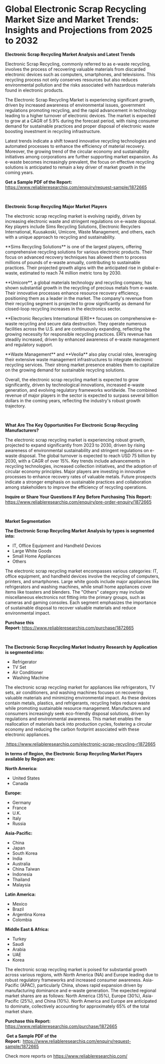 <p><h1>Global Electronic Scrap Recycling Market Size and Market Trends: Insights and Projections from 2025 to 2032</h1></p><p><strong>Electronic Scrap Recycling Market Analysis and Latest Trends</strong></p>
<p><p>Electronic Scrap Recycling, commonly referred to as e-waste recycling, involves the process of recovering valuable materials from discarded electronic devices such as computers, smartphones, and televisions. This recycling process not only conserves resources but also reduces environmental pollution and the risks associated with hazardous materials found in electronic products.</p><p>The Electronic Scrap Recycling Market is experiencing significant growth, driven by increased awareness of environmental issues, government regulations promoting recycling, and the rapid advancement in technology leading to a higher turnover of electronic devices. The market is expected to grow at a CAGR of 5.9% during the forecast period, with rising consumer demand for sustainable practices and proper disposal of electronic waste boosting investment in recycling infrastructure.</p><p>Latest trends indicate a shift toward innovative recycling technologies and automated processes to enhance the efficiency of material recovery. Moreover, the growing trend of the circular economy and sustainability initiatives among corporations are further supporting market expansion. As e-waste becomes increasingly prevalent, the focus on effective recycling solutions is anticipated to remain a key driver of market growth in the coming years.</p></p>
<p><strong>Get a Sample PDF of the Report:&nbsp;</strong> <a href="https://www.reliableresearchiq.com/enquiry/request-sample/1872665?utm_campaign=2278&utm_medium=2&utm_source=Github&utm_content=ia&utm_term=10032025&utm_id=electronic-scrap-recycling">https://www.reliableresearchiq.com/enquiry/request-sample/1872665</a></p>
<p>&nbsp;</p>
<p><strong>Electronic Scrap Recycling Major Market Players</strong></p>
<p><p>The electronic scrap recycling market is evolving rapidly, driven by increasing electronic waste and stringent regulations on e-waste disposal. Key players include Sims Recycling Solutions, Electronic Recyclers International, Kuusakoski, Umicore, Waste Management, and others, each with a unique approach to recycling and sustainability.</p><p>**Sims Recycling Solutions** is one of the largest players, offering comprehensive recycling solutions for various electronic products. Their focus on advanced recovery techniques has allowed them to process millions of pounds of e-waste annually, contributing to sustainable practices. Their projected growth aligns with the anticipated rise in global e-waste, estimated to reach 74 million metric tons by 2030.</p><p>**Umicore**, a global materials technology and recycling company, has shown substantial growth in the recycling of precious metals from e-waste. Their innovative processes enhance resource recovery efficiency, positioning them as a leader in the market. The company's revenue from their recycling segment is projected to grow significantly as demand for closed-loop recycling increases in the electronics sector.</p><p>**Electronic Recyclers International (ERI)** focuses on comprehensive e-waste recycling and secure data destruction. They operate numerous facilities across the U.S. and are continuously expanding, reflecting the growing necessity for responsible recycling practices. ERI’s revenue has steadily increased, driven by enhanced awareness of e-waste management and regulatory support.</p><p>**Waste Management** and **Veolia** also play crucial roles, leveraging their extensive waste management infrastructures to integrate electronic recycling services. Their strong market presence enables them to capitalize on the growing demand for sustainable recycling solutions.</p><p>Overall, the electronic scrap recycling market is expected to grow significantly, driven by technological innovations, increased e-waste generation, and evolving regulatory frameworks worldwide. The combined revenue of major players in the sector is expected to surpass several billion dollars in the coming years, reflecting the industry's robust growth trajectory.</p></p>
<p>&nbsp;</p>
<p><strong>What Are The Key Opportunities For Electronic Scrap Recycling Manufacturers?</strong></p>
<p><p>The electronic scrap recycling market is experiencing robust growth, projected to expand significantly from 2023 to 2030, driven by rising awareness of environmental sustainability and stringent regulations on e-waste disposal. The global turnover is expected to reach USD 75 billion by 2030, with a CAGR of over 15%. Key trends include advancements in recycling technologies, increased collection initiatives, and the adoption of circular economy principles. Major players are investing in innovative processes to enhance recovery rates of valuable metals. Future prospects indicate a stronger emphasis on sustainable practices and collaboration among stakeholders to improve the efficiency of recycling operations.</p></p>
<p><strong>Inquire or Share Your Questions If Any Before Purchasing This Report:</strong> <a href="https://www.reliableresearchiq.com/enquiry/pre-order-enquiry/1872665?utm_campaign=2278&utm_medium=2&utm_source=Github&utm_content=ia&utm_term=10032025&utm_id=electronic-scrap-recycling">https://www.reliableresearchiq.com/enquiry/pre-order-enquiry/1872665</a></p>
<p>&nbsp;</p>
<p><strong>Market Segmentation</strong></p>
<p><strong>The Electronic Scrap Recycling Market Analysis by types is segmented into:</strong></p>
<p><ul><li>IT, Office Equipment and Handheld Devices</li><li>Large White Goods</li><li>Small Home Appliances</li><li>Others</li></ul></p>
<p><p>The electronic scrap recycling market encompasses various categories: IT, office equipment, and handheld devices involve the recycling of computers, printers, and smartphones. Large white goods include major appliances like refrigerators and washing machines, while small home appliances cover items like toasters and blenders. The "Others" category may include miscellaneous electronics not fitting into the primary groups, such as cameras and gaming consoles. Each segment emphasizes the importance of sustainable disposal to recover valuable materials and reduce environmental impact.</p></p>
<p><strong>Purchase this Report:&nbsp;</strong><a href="https://www.reliableresearchiq.com/purchase/1872665?utm_campaign=2278&utm_medium=2&utm_source=Github&utm_content=ia&utm_term=10032025&utm_id=electronic-scrap-recycling">https://www.reliableresearchiq.com/purchase/1872665</a></p>
<p>&nbsp;</p>
<p><strong>The Electronic Scrap Recycling Market Industry Research by Application is segmented into:</strong></p>
<p><ul><li>Refrigerator</li><li>TV Set</li><li>Air Conditioner</li><li>Washing Machine</li></ul></p>
<p><p>The electronic scrap recycling market for appliances like refrigerators, TV sets, air conditioners, and washing machines focuses on recovering valuable materials and minimizing environmental impact. As these devices contain metals, plastics, and refrigerants, recycling helps reduce waste while promoting sustainable resource management. Manufacturers and consumers increasingly seek eco-friendly disposal solutions, driven by regulations and environmental awareness. This market enables the reallocation of materials back into production cycles, fostering a circular economy and reducing the carbon footprint associated with these electronic appliances.</p></p>
<p><a href="https://www.reliableresearchiq.com/electronic-scrap-recycling-r1872665?utm_campaign=2278&utm_medium=2&utm_source=Github&utm_content=ia&utm_term=10032025&utm_id=electronic-scrap-recycling">&nbsp;https://www.reliableresearchiq.com/electronic-scrap-recycling-r1872665</a></p>
<p><strong>In terms of Region, the Electronic Scrap Recycling Market Players available by Region are:</strong></p>
<p>
    <p> <strong> North America: </strong>
        <ul>
            <li>United States</li>
            <li>Canada</li>
        </ul>
        </p> 
    <p> <strong> Europe: </strong>
        <ul>
            <li>Germany</li>
            <li>France</li>
            <li>U.K.</li>
            <li>Italy</li>
            <li>Russia</li>
        </ul>
        </p> 
    <p> <strong> Asia-Pacific: </strong>
        <ul>
            <li>China</li>
            <li>Japan</li>
            <li>South Korea</li>
            <li>India</li>
            <li>Australia</li>
            <li>China Taiwan</li>
            <li>Indonesia</li>
            <li>Thailand</li>
            <li>Malaysia</li>
        </ul>
        </p> 
    <p> <strong> Latin America: </strong>
        <ul>
            <li>Mexico</li>
            <li>Brazil</li>
            <li>Argentina Korea</li>
            <li>Colombia</li>
        </ul>
        </p> 
    <p> <strong> Middle East & Africa: </strong>
        <ul>
            <li>Turkey</li>
            <li>Saudi</li>
            <li>Arabia</li>
            <li>UAE</li>
            <li>Korea</li>
        </ul>
    </p>
    </p>
<p><p>The electronic scrap recycling market is poised for substantial growth across various regions, with North America (NA) and Europe leading due to robust regulatory frameworks and increased consumer awareness. Asia-Pacific (APAC), particularly China, shows rapid expansion driven by manufacturing dominance and e-waste generation. The expected regional market shares are as follows: North America (35%), Europe (30%), Asia-Pacific (25%), and China (10%). North America and Europe are anticipated to dominate, collectively accounting for approximately 65% of the total market share.</p></p>
<p><strong>Purchase this Report: </strong><a href="https://www.reliableresearchiq.com/purchase/1872665?utm_campaign=2278&utm_medium=2&utm_source=Github&utm_content=ia&utm_term=10032025&utm_id=electronic-scrap-recycling">https://www.reliableresearchiq.com/purchase/1872665</a></p>
<p>&nbsp;<strong>Get a Sample PDF of the Report:&nbsp;&nbsp;</strong><a href="https://www.reliableresearchiq.com/enquiry/request-sample/1872665?utm_campaign=2278&utm_medium=2&utm_source=Github&utm_content=ia&utm_term=10032025&utm_id=electronic-scrap-recycling">https://www.reliableresearchiq.com/enquiry/request-sample/1872665</a></p>
<p><strong></strong></p>
<p>Check more reports on <a href="https://www.reliableresearchiq.com/?utm_campaign=2278&utm_medium=2&utm_source=Github&utm_content=ia&utm_term=10032025&utm_id=electronic-scrap-recycling">https://www.reliableresearchiq.com/</a></p>
